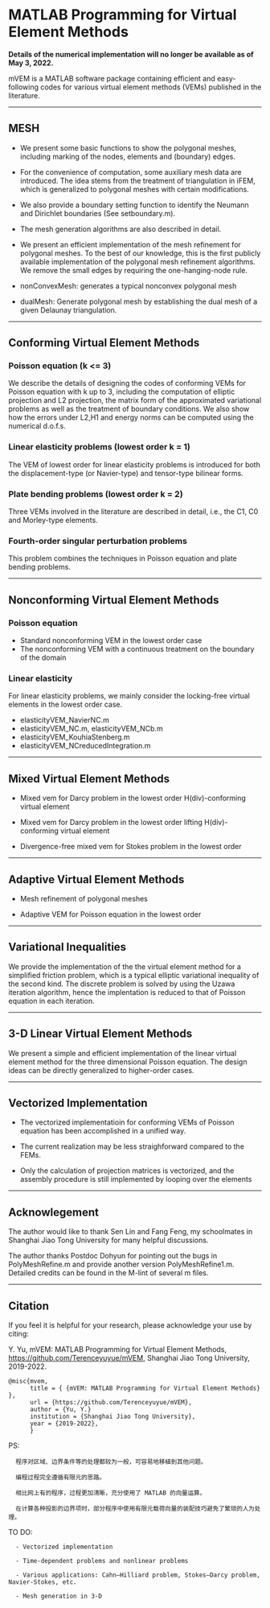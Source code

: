 # MATLAB Programming for Virtual Element Methods

 **Details of the numerical implementation will no longer be available as of May 3, 2022.**

mVEM is a MATLAB software package containing efficient and easy-following codes for various virtual element methods (VEMs) published in the
literature. 

--------------
## MESH

- We present some basic functions to show the polygonal meshes, including marking of the nodes, elements and (boundary) edges.

- For the convenience of computation, some auxiliary mesh data are introduced. 
  The idea stems from the treatment of triangulation in iFEM, which is generalized to polygonal meshes with certain modifications. 

- We also provide a boundary setting function to identify the Neumann and Dirichlet boundaries (See setboundary.m).

- The mesh generation algorithms are also described in detail.

- We present an efficient implementation of the mesh refinement for polygonal meshes. To the best of our knowledge, this is the first publicly available implementation of the polygonal mesh refinement algorithms. We remove the small edges by requiring the one-hanging-node rule.
- nonConvexMesh: generates a typical nonconvex polygonal mesh
- dualMesh: Generate polygonal mesh by establishing the dual mesh of a given Delaunay triangulation.

-------------------------
## Conforming Virtual Element Methods

### Poisson equation (k <= 3)

We describe the details of designing the codes of conforming VEMs for Poisson equation with k up to 3, 
including the computation of elliptic projection and L2 projection, the matrix form of the approximated variational problems as well as the treatment of boundary conditions.
We also show how the errors under L2,H1 and energy norms can be computed using the numerical d.o.f.s.

### Linear elasticity problems (lowest order k = 1)

The VEM of lowest order for linear elasticity problems is introduced for both the displacement-type (or Navier-type) and tensor-type bilinear forms. 

### Plate bending problems (lowest order k = 2)

Three VEMs involved in the literature are described in detail, i.e., the C1, C0 and Morley-type elements.

### Fourth-order singular perturbation problems

 This problem combines the techniques in Poisson equation and plate bending problems.
 
 


---------------
## Nonconforming Virtual Element Methods

### Poisson equation

   - Standard nonconforming VEM in the lowest order case
   - The nonconforming VEM with a continuous treatment on the boundary of the domain

### Linear elasticity

For linear elasticity problems, we mainly consider the locking-free virtual elements in the lowest order case. 
   
   - elasticityVEM_NavierNC.m    
   - elasticityVEM_NC.m,  elasticityVEM_NCb.m
   - elasticityVEM_KouhiaStenberg.m
   - elasticityVEM_NCreducedIntegration.m


------------------
## Mixed Virtual Element Methods

 - Mixed vem for Darcy problem in the lowest order H(div)-conforming virtual element
 
 - Mixed vem for Darcy problem in the lowest order lifting H(div)-conforming virtual element
 
 - Divergence-free mixed vem for Stokes problem in the lowest order


------------------
##  Adaptive Virtual Element Methods

  - Mesh refinement of polygonal meshes
  
  - Adaptive VEM for Poisson equation in the lowest order


------------------
##  Variational Inequalities

   We provide the implementation of the the virtual element method for a simplified friction problem, which is a typical elliptic variational inequality of the second kind. The discrete problem is solved by using the Uzawa iteration algorithm, hence the implentation is reduced to that of Poisson equation in each iteration.


------------------
##  3-D Linear Virtual Element Methods

   We present a simple and efficient implementation of the linear virtual element method for the three dimensional Poisson equation. 
The design ideas can be directly generalized to higher-order cases.


-------------------
## Vectorized Implementation

- The vectorized implementatioin for conforming VEMs of Poisson equation has been accomplished in a unified way. 
     
- The current realization may be less straighforward compared to the FEMs.

- Only the calculation of projection matrices is vectorized, and the assembly procedure is still implemented by looping over the elements


-------------------
## Acknowlegement

The author would like to thank Sen Lin and Fang Feng, my schoolmates in Shanghai Jiao Tong University for many helpful discussions.

The author thanks Postdoc Dohyun for pointing out the bugs in PolyMeshRefine.m and provide another version PolyMeshRefine1.m. 
Detailed credits can be found in the M-lint of several m files. 

-----------------
## Citation

If you feel it is helpful for your research, please acknowledge your use by citing:

Y. Yu, mVEM: MATLAB Programming for Virtual Element Methods, https://github.com/Terenceyuyue/mVEM, Shanghai Jiao Tong University, 2019-2022.

    @misc{mvem,
          title = { {mVEM: MATLAB Programming for Virtual Element Methods} },
          url = {https://github.com/Terenceyuyue/mVEM},
          author = {Yu, Y.}
          institution = {Shanghai Jiao Tong University},
          year = {2019-2022},
          }


  PS: 

      程序对区域、边界条件等的处理都较为一般，可容易地移植到其他问题。
      
      编程过程完全遵循有限元的思路。
      
      相比网上有的程序，过程更加清晰，充分使用了 MATLAB 的向量运算。
      
      在计算各种投影的边界项时，部分程序中使用有限元载荷向量的装配技巧避免了繁琐的人为处理。

  TO DO:
  
      - Vectorized implementation
      
      - Time-dependent problems and nonlinear problems
      
      - Various applications: Cahn–Hilliard problem, Stokes–Darcy problem, Navier-Stokes, etc.
      
      - Mesh generation in 3-D 

